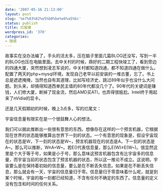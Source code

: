 ```yaml
---
date: '2007-05-16 21:13:00'
layout: post
slug: '%e7%83%82%e5%b0%be%e6%a5%bc'
status: publish
title: 烂尾楼
wordpress_id: '370'
categories:
- 随感
---
```


故事实在没办法编了，手头的活太多，压在脑子里面几篇BLOG还没写，写到一半的BLOG也压在电脑里面。去中关村的时候，鼎好的二期工程快竣工了，看到旁边的四通大厦，突然想到凌志军说的，中关村都知道四通，都不知道四通在做什么。配置了两天的php+mysql环境，发现自己老早以前安装的一堆古董，忘了。书上总是遮遮掩掩，当然也自有其道理，比如写经济史，跳过89年似乎也没什么大问题。到头来，却搞得知道西单民主墙的80年代都没几个了。90年代的关键词是赚钱，人们修大厦，断掉了现金流，然后AMD买ATI，也弄得很尴尬。Intel终于用起来了nVidia的显卡。


还是几天假期初的时候，晚上3点多，写的烂尾文：


宇宙信息量有限实在是一个很鼓舞人心的想法。


我们可以据此推断出一些很有意思的东西。想像存在这样的一个预言机器，它根据现在世界的状态能够推算出世界下一刻的状态。一个有意思的现象是，假设宇宙现在的状态是W，下一刻的状态是W~，预言机器现在的状态是A，下一刻的状态是A~。那么可以推断，W≥A=W~。若E()代表信息量，那么E(W)≥E(W~)。很显然这里是个大于等于号，如果是小于号，那么意味这预言机器包含有比宇宙多的信息量，而宇宙当前的状态包含了预言机器的状态，所以这一推论不成立。这说明，宇宙要么是在保持着初始的信息量，要么是在不断丢失信息。如果是在不断丢失信息，那么就会有一天，宇宙的信息量归于零。信息量归于零意味着什么呢，就是到某个时候，宇宙的每一刻都已经知道，不含有任何不确定的东西了。信息量的定义没有包含和时间的任何关系。
